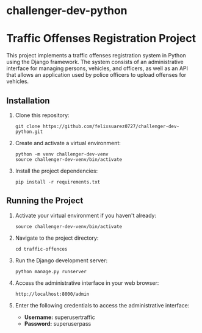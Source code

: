 # challenger-dev-python

# Traffic Offenses Registration Project

This project implements a traffic offenses registration system in Python using the Django framework. The system consists of an administrative interface for managing persons, vehicles, and officers, as well as an API that allows an application used by police officers to upload offenses for vehicles.

## Installation

1. Clone this repository:

    ```
    git clone https://github.com/felixsuarez0727/challenger-dev-python.git
    ```

2. Create and activate a virtual environment:

    ```
    python -m venv challenger-dev-venv
    source challenger-dev-venv/bin/activate
    ```

3. Install the project dependencies:

    ```
    pip install -r requirements.txt
    ```

## Running the Project

1. Activate your virtual environment if you haven't already:

    ```
    source challenger-dev-venv/bin/activate
    ```

2. Navigate to the project directory:

    ```
    cd traffic-offences
    ```

3. Run the Django development server:

    ```
    python manage.py runserver
    ```

4. Access the administrative interface in your web browser:

    ```
    http://localhost:8000/admin
    ```

5. Enter the following credentials to access the administrative interface:

    - **Username:** superusertraffic
    - **Password:** superuserpass
